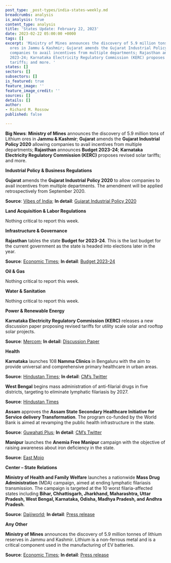 ```yaml
---
post_type: _post-types/india-states-weekly.md
breadcrumbs: analysis
is_analysis: true
content_type: analysis
title: 'States Update: February 22, 2023'
date: 2023-02-22 05:00:00 +0000
tags: []
excerpt: 'Ministry of Mines announces the discovery of 5.9 million tons of Lithium
  ores in Jammu & Kashmir; Gujarat amends the Gujarat Industrial Policy 2020 allowing
  companies to avail incentives from multiple departments; Rajasthan announces Budget
  2023-24; Karnataka Electricity Regulatory Commission (KERC) proposes revised solar
  tariffs; and more. '
states: []
sectors: []
subsectors: []
is_featured: true
feature_image: ''
feature_image_credit: ''
sources: []
details: []
author:
- Richard M. Rossow
published: false

---
```

**Big News**: **Ministry of Mines** announces the discovery of 5.9 million tons of Lithium ores in **Jammu & Kashmir**; **Gujarat** amends the **Gujarat Industrial Policy 2020** allowing companies to avail incentives from multiple departments; **Rajasthan** announces **Budget 2023-24**; **Karnataka Electricity Regulatory Commission (KERC)** proposes revised solar tariffs; and more.

**Industrial Policy & Business Regulations**

**Gujarat** amends the **Gujarat Industrial Policy 2020** to allow companies to avail incentives from multiple departments. The amendment will be applied retrospectively from September 2020. 

**Source**: [Vibes of India](https://www.vibesofindia.com/gujarat-govt-tweaks-industrial-policy-to-ensure-hassle-free-development/); **In detail**: [Gujarat Industrial Policy 2020](https://cgivancouver.gov.in/pdf/2222021-new-industrial-policy-of-Gujarat.pdf)

**Land Acquisition & Labor Regulations**

Nothing critical to report this week.

**Infrastructure & Governance**

**Rajasthan** tables the state **Budget for 2023-24**. This is the last budget for the current government as the state is headed into elections later in the year. 

**Source**: [Economic Times](https://economictimes.indiatimes.com/news/economy/policy/cm-ashok-gehlot-announces-rajasthan-budget-key-highlights/articleshow/97795720.cms); **In detail**: [Budget 2023-24](https://finance.rajasthan.gov.in/website/StateBudgetAll.aspx)

**Oil & Gas**

Nothing critical to report this week.

**Water & Sanitation**

Nothing critical to report this week.

**Power & Renewable Energy**

**Karnataka Electricity Regulatory Commission (KERC)** releases a new discussion paper proposing revised tariffs for utility scale solar and rooftop solar projects. 

**Source**: [Mercom](https://mercomindia.com/karnataka-regulator-%E2%82%B93-64-kwh-utility-scale-projects/); **In detail**: [Discussion Paper](https://kerc.karnataka.gov.in/uploads/media_to_upload1675839453.pdf)

**Health**

**Karnataka** launches 108 **Namma Clinics** in Bengaluru with the aim to provide universal and comprehensive primary healthcare in urban areas.

**Source**: [Hindustan Times](https://www.hindustantimes.com/cities/bengaluru-news/karnataka-government-begins-108-namma-clinics-in-bengaluru-101675783328510.html); **In detail**: [CM’s Twitter](https://twitter.com/CMofKarnataka/status/1622926862623330304)

**West Bengal** begins mass administration of anti-filarial drugs in five districts, targeting to eliminate lymphatic filariasis by 2027. 

**Source**: [Hindustan Times](https://www.hindustantimes.com/cities/kolkata-news/west-bengal-special-drive-special-drive-on-lymphatic-filariasis-in-5-districts-101676081998306.html)

**Assam** approves the **Assam State Secondary Healthcare Initiative for Service delivery Transformation**. The program co-funded by the World Bank is aimed at revamping the public health infrastructure in the state.

**Source**: [Guwahati Plus](https://www.guwahatiplus.com/assam/rs2529-crore-allotted-to-boost-district-level-healthcare-in-assam); **In detail**: [CM’s Twitter](https://twitter.com/himantabiswa/status/1623716781016903680)

**Manipur** launches the **Anemia Free Manipur** campaign with the objective of raising awareness about iron deficiency in the state. 

**Source**: [East Mojo](https://www.eastmojo.com/manipur/2023/02/07/manipur-health-minister-launches-anaemia-free-campaign/)

**Center – State Relations**

**Ministry of Health and Family Welfare** launches a nationwide **Mass Drug Administration** (MDA) campaign, aimed at ending lymphatic filariasis transmission. The campaign is targeted at the 10 worst filaria-affected states including **Bihar, Chhattisgarh, Jharkhand, Maharashtra, Uttar Pradesh, West Bengal, Karnataka, Odisha, Madhya Pradesh, and Andhra Pradesh**. 

**Source**: [Daijiworld](https://www.daijiworld.com/news/newsDisplay?newsID=1049050); **In detail**: [Press release](https://pib.gov.in/PressReleaseIframePage.aspx?PRID=1898092)

**Any Other**

**Ministry of Mines** announces the discovery of 5.9 million tonnes of lithium reserves in Jammu and Kashmir. Lithium is a non-ferrous metal and is a critical component used in the manufacturing of EV batteries. 

**Source**: [Economic Times](https://energy.economictimes.indiatimes.com/news/power/lithium-reserves-found-for-the-first-time-in-india-in-jammu-and-kashmir-mines-secretary/97790339); **In detail**: [Press release](https://pib.gov.in/PressReleasePage.aspx?PRID=1897799)